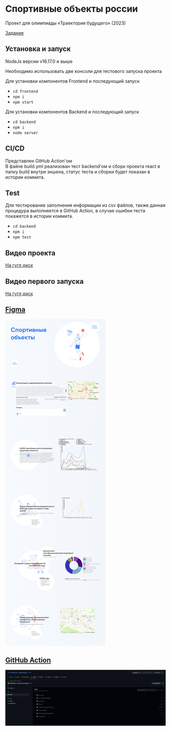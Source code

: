 # Спортивные объекты россии

Проект для олимпиады «Траектория будущего» (2023)

[Задание](https://docs.google.com/document/d/1WRvwdG5xK0eFVcz1GSATC016I4LniECu/edit#)

## Установка и запуск

NodeJs версии v16.17.0 и выше

Необходимо использовать две консоли для тестового запуска проекта

Для установки компонентов Frontend и последующий запуск
* `cd frontend`
* `npm i`
* `npm start`

Для установки компонентов Backend и последующий запуск
* `cd backend`
* `npm i`
* `node server`

## CI/CD

Представлен GitHub Action'ом<br/>
В файле build.yml реализован тест backend'ом и сборк проекта react в папку build внутри экшена, статус теста и сборки будет показан в истории коммита.

## Test

Для тестирование заполнения информации из csv файлов, также данная процедура выполняется в GitHub Action, в случае ошибки теста покажется в истории коммита.
* `cd backend`
* `npm i`
* `npm test`

## Видео проекта

[На гугл диск](https://drive.google.com/file/d/1j_sY9xmfGGBGIOxs7ml-zC15QkJLw6m_/view?usp=share_link)

## Видео первого запуска

[На гугл диск](https://drive.google.com/file/d/1H0kaf00nrfG9ZjgOkTisjQsLkY24qGTL/view?usp=share_link)

## [Figma](https://www.figma.com/file/VrhlvZ7qEjK7n0wfB0Incf/Untitled?node-id=1%3A2&t=1XyIDhguVdr4XiFU-1)

![Работающий вариант](https://github.com/DaniilMpala/sportFacilily/blob/master/Screen.png)

## [GitHub Action](https://github.com/DaniilMpala/sportFacilily/blob/master/Action.png)

![Работающий вариант](https://github.com/DaniilMpala/sportFacilily/blob/master/Action.png)
